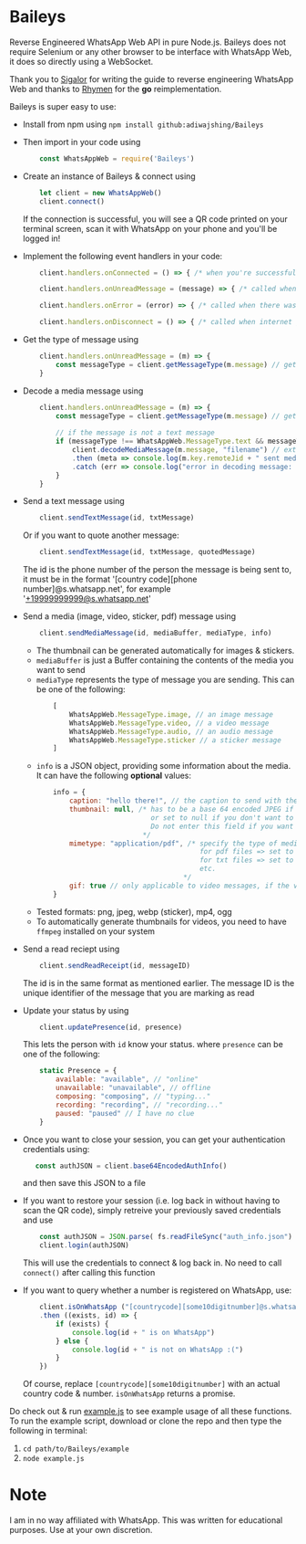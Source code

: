 # Baileys

 Reverse Engineered WhatsApp Web API in pure Node.js. Baileys does not require Selenium or any other browser to be interface with WhatsApp Web, it does so directly using a WebSocket.
 
 Thank you to [Sigalor](https://github.com/sigalor/whatsapp-web-reveng) for writing the guide to reverse engineering WhatsApp Web and thanks to [Rhymen](https://github.com/Rhymen/go-whatsapp/tree/484cfe758705761d76724e01839d6fc473dc10c4) for the __go__ reimplementation.

Baileys is super easy to use:
* Install from npm using
    ``` npm install github:adiwajshing/Baileys ```
* Then import in your code using 
    ``` javascript 
        const WhatsAppWeb = require('Baileys') 
    ```
* Create an instance of Baileys & connect using 
    ``` javascript
        let client = new WhatsAppWeb() 
        client.connect()
    ``` 
    If the connection is successful, you will see a QR code printed on your terminal screen, scan it with WhatsApp on your phone and you'll be logged in!
* Implement the following event handlers in your code:
    ``` javascript 
        client.handlers.onConnected = () => { /* when you're successfully authenticated with the WhatsApp Web servers */ } 
    ```
    ``` javascript 
        client.handlers.onUnreadMessage = (message) => { /* called when you have a pending unread message or recieve a new message */ } 
    ```
    ``` javascript 
        client.handlers.onError = (error) => { /* called when there was an error */ } 
    ```
    ``` javascript 
        client.handlers.onDisconnect = () => { /* called when internet gets disconnected */ } 
    ```
* Get the type of message using
    ``` javascript
        client.handlers.onUnreadMessage = (m) => { 
            const messageType = client.getMessageType(m.message) // get what type of message it is -- text, image, video
        }
    ```
* Decode a media message using
    ``` javascript
        client.handlers.onUnreadMessage = (m) => { 
            const messageType = client.getMessageType(m.message) // get what type of message it is -- text, image, video
            
            // if the message is not a text message
            if (messageType !== WhatsAppWeb.MessageType.text && messageType !== WhatsAppWeb.MessageType.extendedText) {
                client.decodeMediaMessage(m.message, "filename") // extension applied automatically
                .then (meta => console.log(m.key.remoteJid + " sent media, saved at: " + meta.fileName))
                .catch (err => console.log("error in decoding message: " + err))
            }
        }
    ```
* Send a text message using 
    ``` javascript 
        client.sendTextMessage(id, txtMessage) 
    ``` 
    Or if you want to quote another message:
    ``` javascript 
        client.sendTextMessage(id, txtMessage, quotedMessage) 
    ``` 
    The id is the phone number of the person the message is being sent to, it must be in the format '[country code][phone number]@s.whatsapp.net', for example '+19999999999@s.whatsapp.net'
* Send a media (image, video, sticker, pdf) message using
    ``` javascript
        client.sendMediaMessage(id, mediaBuffer, mediaType, info)
    ```
    - The thumbnail can be generated automatically for images & stickers.
    - ```mediaBuffer``` is just a Buffer containing the contents of the media you want to send
    - ```mediaType``` represents the type of message you are sending. This can be one of the following:
        ``` javascript
            [
                WhatsAppWeb.MessageType.image, // an image message
                WhatsAppWeb.MessageType.video, // a video message
                WhatsAppWeb.MessageType.audio, // an audio message
                WhatsAppWeb.MessageType.sticker // a sticker message
            ]
        ```
    - ```info``` is a JSON object, providing some information about the media. It can have the following __optional__ values:
        ``` javascript
            info = {
                caption: "hello there!", // the caption to send with the media (cannot be sent with stickers though)
                thumbnail: null, /* has to be a base 64 encoded JPEG if you want to send a custom thumb, 
                                    or set to null if you don't want to send a thumbnail.
                                    Do not enter this field if you want to automatically generate a thumb
                                  */
                mimetype: "application/pdf", /* specify the type of media (optional for all media types except documents),
                                                for pdf files => set to "application/pdf",
                                                for txt files => set to "application/txt"
                                                etc.
                                            */
                gif: true // only applicable to video messages, if the video should be treated as a GIF
            }
        ```
    - Tested formats: png, jpeg, webp (sticker), mp4, ogg
    - To automatically generate thumbnails for videos, you need to have ``` ffmpeg ``` installed on your system
* Send a read reciept using 
    ``` javascript 
        client.sendReadReceipt(id, messageID) 
    ```
    The id is in the same format as mentioned earlier. The message ID is the unique identifier of the message that you are marking as read
* Update your status by using 
    ``` javascript
        client.updatePresence(id, presence) 
    ```
    This lets the person with ``` id ``` know your status. where ``` presence ``` can be one of the following:
    ``` javascript
        static Presence = {
            available: "available", // "online"
            unavailable: "unavailable", // offline
            composing: "composing", // "typing..."
            recording: "recording", // "recording..."
            paused: "paused" // I have no clue
        }
    ```
    
* Once you want to close your session, you can get your authentication credentials using:
     ``` javascript
        const authJSON = client.base64EncodedAuthInfo() 
    ```
    and then save this JSON to a file
* If you want to restore your session (i.e. log back in without having to scan the QR code), simply retreive your previously saved credentials and use
    ``` javascript
        const authJSON = JSON.parse( fs.readFileSync("auth_info.json") )
        client.login(authJSON)
    ```
    This will use the credentials to connect & log back in. No need to call ``` connect() ``` after calling this function
* If you want to query whether a number is registered on WhatsApp, use:
    ``` javascript
        client.isOnWhatsApp ("[countrycode][some10digitnumber]@s.whatsapp.net")
        .then ((exists, id) => {
            if (exists) {
                console.log(id + " is on WhatsApp")
            } else {
                console.log(id + " is not on WhatsApp :(")
            }
        })
    ```
    Of course, replace ``` [countrycode][some10digitnumber] ``` with an actual country code & number. ``` isOnWhatsApp ``` returns a promise.


Do check out & run [example.js](example/example.js) to see example usage of all these functions.
To run the example script, download or clone the repo and then type the following in terminal:
1. ``` cd path/to/Baileys/example ```
2. ``` node example.js ```

# Note
 I am in no way affiliated with WhatsApp. This was written for educational purposes. Use at your own discretion.